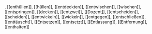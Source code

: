 , [[enthüllen]], [[hüllen]], [[entdeckten]], [[entwischen]], [[wischen]], [[entspringen]], [[decken]], [[entzwei]], [[Dozent]], [[entscheiden]], [[scheiden]], [[entwickeln]], [[wickeln]], [[entgegen]], [[entschließen]], [[enttäuscht]], [[Entsetzen]], [[entsetzt]], [[Entlassung]], [[Entfernung]], [[enthalten]]
